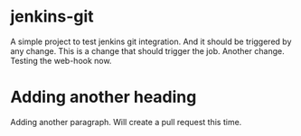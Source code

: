 # jenkins-git

A simple project to test jenkins git integration. And it should be triggered by any change. This is a change that should trigger the job. Another change. Testing the web-hook now.

# Adding another heading

Adding another paragraph. Will create a pull request this time.
